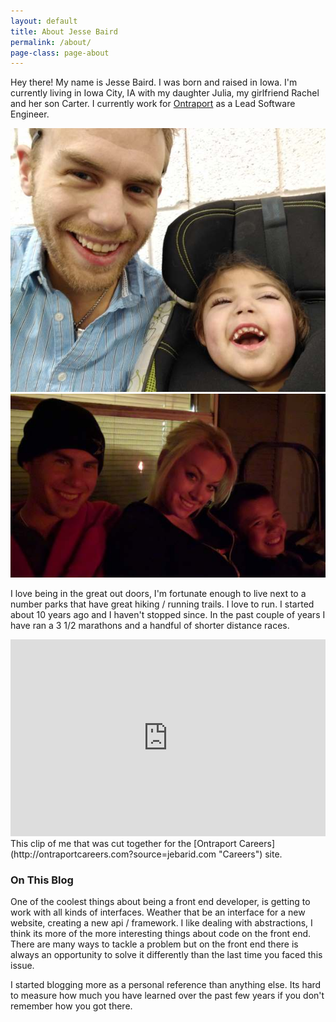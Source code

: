 ```yaml
---
layout: default
title: About Jesse Baird 
permalink: /about/
page-class: page-about
---
```


Hey there! My name is Jesse Baird. I was born and raised in Iowa. I'm currently living in Iowa City, IA with my daughter Julia, my girlfriend Rachel and her son Carter. I currently work for [Ontraport](http://ontraport.com?source=jebarid.com "Ontraport.com") as a Lead Software Engineer.

<img alt="Jesse and his daughter Julia" src="/media/jesse-and-julia.jpg">


<img alt="Rachel, Cater and I" src="/media/jesse-rachel-carter.jpg">



I love being in the great out doors, I'm fortunate enough to live next to a number parks that have great hiking / running trails. I love to run. I started about 10 years ago and I haven't stopped since. In the past couple of years I have ran a 3 1/2 marathons and a handful of shorter distance races.

<iframe width="100%" height="315" src="http://www.youtube.com/embed/d_XgTTgzOHg" frameborder="0" allowfullscreen></iframe>
This clip of me that was cut together for the [Ontraport Careers](http://ontraportcareers.com?source=jebarid.com "Careers") site.

### On This Blog

One of the coolest things about being a front end developer, is getting to work with all kinds of interfaces. Weather that be an interface for a new website, creating a new api / framework. I like dealing with abstractions, I think its more of the more interesting things about code on the front end. There are many ways to tackle a problem but on the front end there is always an opportunity to solve it differently than the last time you faced this issue.

I started blogging more as a personal reference than anything else. Its hard to measure how much you have learned over the past few years if you don't remember how you got there.
